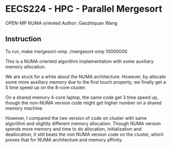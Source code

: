 # EECS224 - HPC - Parallel Mergesort
OPEN-MP
NUMA oriented
Author: Gaozhiquan Wang

## Instruction
To run, 
  make mergesort-omp
  ./mergesort-omp 10000000
  
This is a NUMA oriented algorithm implementation with some auxiliary memory allocation.

We are stuck for a while about the NUMA architecture. However, by allocate some more auxiliary memory due to the first touch property, we finally get a 5 time speed up on the 8-core cluster.

On a shared memory 4-core laptop, the same code get 3 time speed up, though the non-NUMA version code might get higher number on a shared memory machine. 

However, I compared the two version of code on cluster with same algorithm and slightly different memory allocation. Though NUMA version spends more memory and time to do allocation, initialization and deallocation, it still beats the non NUMA version code on the cluster, which proves that for NUMA architecture and memory affinity.




